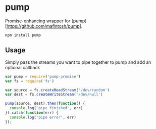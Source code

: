 # pump

Promise-enhancing wrapper for (pump)[https://github.com/mafintosh/pump].


```
npm install pump
```

## Usage

Simply pass the streams you want to pipe together to pump and add an optional callback

``` js
var pump = require('pump-promise')
var fs = require('fs')

var source = fs.createReadStream('/dev/random')
var dest = fs.createWriteStream('/dev/null')

pump(source, dest).then(function() {
  console.log('pipe finished', err)
}).catch(function(err) {
  console.log('pipe error', err)
});
```
